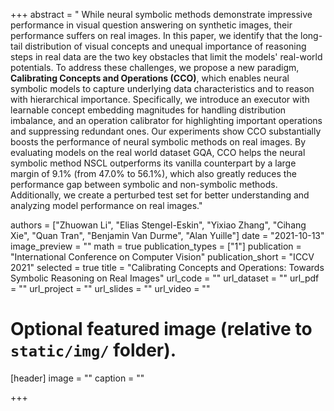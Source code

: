 +++
abstract = " While neural symbolic methods demonstrate impressive performance in visual question answering on synthetic images, their performance suffers on real images. In this paper, we identify that the long-tail distribution of visual concepts and unequal importance of reasoning steps in real data are the two key obstacles that limit the models' real-world potentials. To address these challenges, we propose a new paradigm, **Calibrating Concepts and Operations (CCO)**, which enables neural symbolic models to capture underlying data characteristics and to reason with hierarchical importance. Specifically, we introduce an executor with learnable concept embedding magnitudes for handling distribution imbalance, and an operation calibrator for highlighting important operations and suppressing redundant ones. Our experiments show CCO substantially boosts the performance of neural symbolic methods on real images. By evaluating models on the real world dataset GQA, CCO helps the neural symbolic method NSCL outperforms its vanilla counterpart by a large margin of 9.1%  (from 47.0% to 56.1%), which also greatly reduces the performance gap between symbolic and non-symbolic methods. Additionally, we create a perturbed test set for better understanding and analyzing model performance on real images."

authors = ["Zhuowan Li", "Elias Stengel-Eskin", "Yixiao Zhang", "Cihang Xie", "Quan Tran", "Benjamin Van Durme", "Alan Yuille"] 
date = "2021-10-13"
image_preview = ""
math = true
publication_types = ["1"]
publication = "International Conference on Computer Vision" 
publication_short = "ICCV 2021"
selected = true 
title = "Calibrating Concepts and Operations: Towards Symbolic Reasoning on Real Images" 
url_code = ""
url_dataset = ""
url_pdf = "" 
url_project = "" 
url_slides = "" 
url_video = ""


# Optional featured image (relative to `static/img/` folder).
[header]
image = ""
caption = ""

+++
